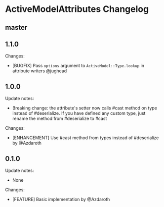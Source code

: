 # ActiveModelAttributes Changelog

## master

## 1.1.0

Changes:
  - [BUGFIX] Pass `options` argument to `ActiveModel::Type.lookup` in attribute writers @jughead

## 1.0.0

Update notes:

  - Breaking change: the attribute's setter now calls #cast method on type instead of #deserialize. If you have defined any custom type, just rename the method from #deserialize to #cast

Changes:
  - [ENHANCEMENT] Use #cast method from types instead of #deserialize by @Azdaroth

## 0.1.0

Update notes:

  - None

Changes:
  - [FEATURE] Basic implementation by @Azdaroth
